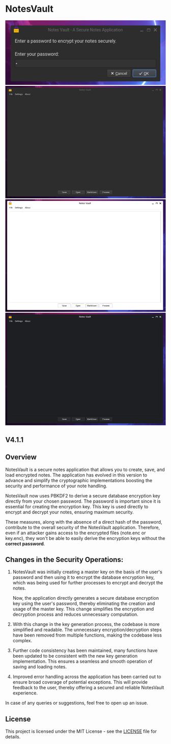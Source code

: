# NotesVault

![ALT](Screenshot-1.png)
![ALT](Screenshot-2.png)
![ALT](Screenshot-3.png)
![ALT](Screenshot-4.png)

## V4.1.1

## Overview

NotesVault is a secure notes application that allows you to create, save, and load encrypted notes. The application has evolved in this version to advance and simplify the cryptographic implementations boosting the security and performance of your note handling.

NotesVault now uses PBKDF2 to derive a secure database encryption key directly from your chosen password. The password is important since it is essential for creating the encryption key. This key is used directly to encrypt and decrypt your notes, ensuring maximum security.

These measures, along with the absence of a direct hash of the password, contribute to the overall security of the NotesVault application. Therefore, even if an attacker gains access to the encrypted files (note.enc or key.enc), they won't be able to easily derive the encryption keys without the **correct password**.

## Changes in the Security Operations:

1. NotesVault was initially creating a master key on the basis of the user's password and then using it to encrypt the database encryption key, which was being used for further processes to encrypt and decrypt the notes.

   Now, the application directly generates a secure database encryption key using the user's password, thereby eliminating the creation and usage of the master key. This change simplifies the encryption and decryption process and reduces unnecessary computation.

2. With this change in the key generation process, the codebase is more simplified and readable. The unnecessary encryption/decryption steps have been removed from multiple functions, making the codebase less complex.

3. Further code consistency has been maintained, many functions have been updated to be consistent with the new key generation implementation. This ensures a seamless and smooth operation of saving and loading notes.

4. Improved error handling across the application has been carried out to ensure broad coverage of potential exceptions. This will provide feedback to the user, thereby offering a secured and reliable NotesVault experience.


In case of any queries or suggestions, feel free to open up an issue.

## License

This project is licensed under the MIT License - see the [LICENSE](LICENSE.md) file for details.